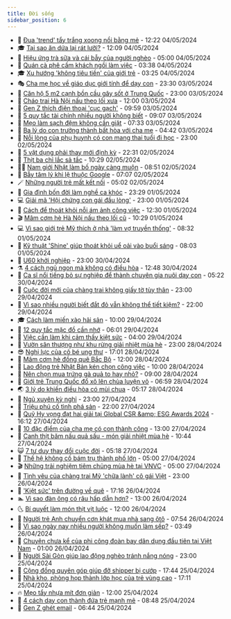 ```yaml
---
title: Đời sống
sidebar_position: 6
---
```


<!-- vnexpress-doi-song:START -->
- 🚀 [Đua &#39;trend&#39; tẩy trắng xoong nồi bằng mẻ](https://vnexpress.net/dua-trend-tay-trang-xoong-noi-bang-me-4741546.html) - 12:22 04/05/2024
- 🎓 [Tại sao ăn dứa lại rát lưỡi?](https://vnexpress.net/tai-sao-an-dua-lai-rat-luoi-4742068.html) - 12:09 04/05/2024
- 🚦 [Hiệu ứng trà sữa và cái bẫy của người nghèo](https://vnexpress.net/hieu-ung-tra-sua-va-cai-bay-cua-nguoi-ngheo-4741680.html) - 05:00 04/05/2024
- 🦣 [Quán cà phê cấm khách ngồi làm việc](https://vnexpress.net/quan-ca-phe-cam-khach-ngoi-lam-viec-4741799.html) - 03:38 04/05/2024
- 🎓 [Xu hướng &#39;không tiêu tiền&#39; của giới trẻ](https://vnexpress.net/xu-huong-khong-tieu-tien-cua-gioi-tre-4741794.html) - 03:25 04/05/2024
- 🎭 [Cha mẹ học về giáo dục giới tính để dạy con](https://vnexpress.net/cha-me-hoc-ve-giao-duc-gioi-tinh-de-day-con-4738184.html) - 23:30 03/05/2024
- 🦅 [Căn hộ 5 m2 cạnh bồn cầu gây sốt ở Trung Quốc](https://vnexpress.net/can-ho-5-m2-canh-bon-cau-gay-sot-o-trung-quoc-4741703.html) - 23:00 03/05/2024
- 🎃 [Cháo trai Hà Nội nấu theo lối xưa](https://vnexpress.net/chao-trai-ha-noi-nau-theo-loi-xua-4741631.html) - 12:00 03/05/2024
- 💪 [Gen Z thích điện thoại &#39;cục gạch&#39;](https://vnexpress.net/gen-z-thich-dien-thoai-cuc-gach-4741692.html) - 09:59 03/05/2024
- 🐻 [5 quy tắc tài chính nhiều người không biết](https://vnexpress.net/5-quy-tac-tai-chinh-nhieu-nguoi-khong-biet-4741533.html) - 09:07 03/05/2024
- 🧠 [Mẹo làm sạch đệm không cần giặt](https://vnexpress.net/meo-lam-sach-dem-khong-can-giat-4736839.html) - 07:33 03/05/2024
- 🐘 [Ba lý do con trưởng thành bất hòa với cha mẹ](https://vnexpress.net/ba-ly-do-con-truong-thanh-bat-hoa-voi-cha-me-4741503.html) - 04:42 03/05/2024
- 👹 [Nỗi lòng của phụ huynh có con mang thai tuổi đi học](https://vnexpress.net/noi-long-cua-phu-huynh-co-con-mang-thai-tuoi-di-hoc-4736060.html) - 23:00 02/05/2024
- 💂 [5 vật dụng phải thay mới định kỳ](https://vnexpress.net/5-vat-dung-phai-thay-moi-dinh-ky-4741203.html) - 22:31 02/05/2024
- 🦍 [Thịt ba chỉ lắc sả tắc](https://vnexpress.net/thit-ba-chi-lac-sa-tac-4741153.html) - 10:29 02/05/2024
- 🧑‍🏫 [Nam giới Nhật làm bố ngày càng muộn](https://vnexpress.net/nam-gioi-nhat-lam-bo-ngay-cang-muon-4741190.html) - 08:51 02/05/2024
- 🧰 [Bẫy tâm lý khi lệ thuộc Google](https://vnexpress.net/bay-tam-ly-khi-le-thuoc-google-4741098.html) - 07:07 02/05/2024
- 🪄 [Những người trẻ mất kết nối](https://vnexpress.net/nhung-nguoi-tre-mat-ket-noi-4741024.html) - 05:02 02/05/2024
- 🐲 [Gia đình bốn đời làm nghề ca khóc](https://vnexpress.net/gia-dinh-bon-doi-lam-nghe-ca-khoc-4739844.html) - 23:29 01/05/2024
- 💻 [Giải mã &#39;Hội chứng con gái đầu lòng&#39;](https://vnexpress.net/giai-ma-hoi-chung-con-gai-dau-long-4740749.html) - 23:00 01/05/2024
- 🐘 [Cách để thoát khỏi nỗi ám ảnh công việc](https://vnexpress.net/cach-de-thoat-khoi-noi-am-anh-cong-viec-4740097.html) - 12:30 01/05/2024
- 🎬 [Mâm cơm hè Hà Nội nấu theo lối cũ](https://vnexpress.net/mam-com-he-ha-noi-nau-theo-loi-cu-4740509.html) - 10:29 01/05/2024
- 💻 [Vì sao giới trẻ Mỹ thích ở nhà &#39;làm vợ truyền thống&#39;](https://vnexpress.net/vi-sao-gioi-tre-my-thich-o-nha-lam-vo-truyen-thong-4740759.html) - 08:32 01/05/2024
- 🧰 [Kỹ thuật &#39;Shine&#39; giúp thoát khỏi uể oải vào buổi sáng](https://vnexpress.net/ky-thuat-shine-giup-thoat-khoi-ue-oai-vao-buoi-sang-4740750.html) - 08:03 01/05/2024
- 🫣 [U60 khởi nghiệp](https://vnexpress.net/u60-khoi-nghiep-4738810.html) - 23:00 30/04/2024
- ⚗️ [4 cách ngủ ngon mà không có điều hòa](https://vnexpress.net/4-cach-ngu-ngon-ma-khong-co-dieu-hoa-4740521.html) - 12:48 30/04/2024
- 🌊 [Ca sĩ nổi tiếng bỏ sự nghiệp để thành chuyên gia nuôi dạy con](https://vnexpress.net/ca-si-noi-tieng-bo-su-nghiep-de-thanh-chuyen-gia-nuoi-day-con-4740352.html) - 05:22 30/04/2024
- 💃 [Cuộc đời mới của chàng trai không giấy tờ tùy thân](https://vnexpress.net/cuoc-doi-moi-cua-chang-trai-khong-giay-to-tuy-than-4738563.html) - 23:00 29/04/2024
- 🦆 [Vì sao nhiều người biết đắt đỏ vẫn không thể tiết kiệm?](https://vnexpress.net/vi-sao-nhieu-nguoi-biet-dat-do-van-khong-the-tiet-kiem-4737332.html) - 22:00 29/04/2024
- 🎓 [Cách làm miến xào hải sản](https://vnexpress.net/cach-lam-mien-xao-hai-san-4740179.html) - 10:00 29/04/2024
- 💪 [12 quy tắc mặc đồ cần nhớ](https://vnexpress.net/12-quy-tac-mac-do-can-nho-4740127.html) - 06:01 29/04/2024
- 🤔 [Việc cần làm khi cảm thấy kiệt sức](https://vnexpress.net/viec-can-lam-khi-cam-thay-kiet-suc-4738497.html) - 04:00 29/04/2024
- 🧰 [Vườn sân thượng như khu rừng giải nhiệt mùa hè](https://vnexpress.net/vuon-san-thuong-nhu-khu-rung-giai-nhiet-mua-he-4739635.html) - 23:00 28/04/2024
- 😎 [Nghị lực của cô bé ung thư](https://vnexpress.net/nghi-luc-cua-co-be-ung-thu-4739353.html) - 17:01 28/04/2024
- 🌮 [Mâm cơm hè đồng quê Bắc Bộ](https://vnexpress.net/mam-com-he-dong-que-bac-bo-4739944.html) - 12:00 28/04/2024
- 🧠 [Lao động trẻ Nhật Bản kén chọn công việc](https://vnexpress.net/lao-dong-tre-nhat-ban-ken-chon-cong-viec-4738589.html) - 10:00 28/04/2024
- 🎡 [Nên chọn mua trứng gà quả to hay nhỏ?](https://vnexpress.net/nen-chon-mua-trung-ga-qua-to-hay-nho-4739877.html) - 09:00 28/04/2024
- 🎡 [Giới trẻ Trung Quốc đổ xô lên chùa luyện võ](https://vnexpress.net/gioi-tre-trung-quoc-do-xo-len-chua-luyen-vo-4739924.html) - 06:59 28/04/2024
- 🌏 [3 lý do khiến điều hòa có mùi chua](https://vnexpress.net/3-ly-do-khien-dieu-hoa-co-mui-chua-4739919.html) - 05:17 28/04/2024
- 🐻 [Ngủ xuyên kỳ nghỉ](https://vnexpress.net/ngu-xuyen-ky-nghi-4739474.html) - 23:00 27/04/2024
- 💂 [Triệu phú cố tình phá sản](https://vnexpress.net/trieu-phu-co-tinh-pha-san-4739792.html) - 22:00 27/04/2024
- 🥸 [Quỹ Hy vọng đạt hai giải tại Global CSR &amp;amp; ESG Awards 2024](https://vnexpress.net/quy-hy-vong-dat-hai-giai-tai-global-csr-esg-awards-2024-4739417.html) - 16:12 27/04/2024
- 🌋 [10 đặc điểm của cha mẹ có con thành công](https://vnexpress.net/10-dac-diem-cua-cha-me-co-con-thanh-cong-4738632.html) - 13:00 27/04/2024
- 🦩 [Canh thịt băm nấu quả sấu - món giải nhiệt mùa hè](https://vnexpress.net/canh-thit-bam-nau-qua-sau-mon-giai-nhiet-mua-he-4739745.html) - 10:44 27/04/2024
- 😺 [7 tư duy thay đổi cuộc đời](https://vnexpress.net/7-tu-duy-thay-doi-cuoc-doi-4738358.html) - 05:18 27/04/2024
- 🐻 [Thế hệ không cố bám trụ thành phố lớn](https://vnexpress.net/the-he-khong-co-bam-tru-thanh-pho-lon-4739634.html) - 05:00 27/04/2024
- 🎬 [Những trải nghiệm tiêm chủng mùa hè tại VNVC](https://vnexpress.net/nhung-trai-nghiem-tiem-chung-mua-he-tai-vnvc-4739567.html) - 05:00 27/04/2024
- 🎊 [Tình yêu của chàng trai Mỹ &#39;chữa lành&#39; cô gái Việt](https://vnexpress.net/tinh-yeu-cua-chang-trai-my-chua-lanh-co-gai-viet-4736762.html) - 23:00 26/04/2024
- 💄 [&#39;Kiệt sức&#39; trên đường về quê](https://vnexpress.net/kiet-suc-tren-duong-ve-que-4739525.html) - 17:16 26/04/2024
- 🏊 [Vì sao đàn ông có râu hấp dẫn hơn?](https://vnexpress.net/vi-sao-dan-ong-co-rau-hap-dan-hon-4739348.html) - 13:00 26/04/2024
- 🌜 [Bí quyết làm món thịt vịt luộc](https://vnexpress.net/bi-quyet-lam-mon-thit-vit-luoc-4739252.html) - 12:00 26/04/2024
- 🤡 [Người trẻ Anh chuyển cơn khát mua nhà sang ôtô](https://vnexpress.net/nguoi-tre-anh-chuyen-con-khat-mua-nha-sang-oto-4739192.html) - 07:54 26/04/2024
- 🥰 [Vì sao ngày nay nhiều người không muốn làm sếp?](https://vnexpress.net/vi-sao-ngay-nay-nhieu-nguoi-khong-muon-lam-sep-4738644.html) - 03:49 26/04/2024
- 🦍 [Chuyện chưa kể của phi công đoàn bay dân dụng đầu tiên tại Việt Nam](https://vnexpress.net/chuyen-chua-ke-cua-phi-cong-doan-bay-dan-dung-dau-tien-tai-viet-nam-4736508.html) - 01:00 26/04/2024
- 🫣 [Người Sài Gòn giúp lao động nghèo tránh nắng nóng](https://vnexpress.net/nguoi-sai-gon-giup-lao-dong-ngheo-tranh-nang-nong-4738719.html) - 23:00 25/04/2024
- 🚦 [Cộng đồng quyên góp giúp đỡ shipper bị cướp](https://vnexpress.net/cong-dong-quyen-gop-giup-do-shipper-bi-cuop-4738979.html) - 17:44 25/04/2024
- 🐘 [Nhà kho, phòng họp thành lớp học của trẻ vùng cao](https://vnexpress.net/nha-kho-phong-hop-thanh-lop-hoc-cua-tre-vung-cao-4738958.html) - 17:11 25/04/2024
- 🔥 [Mẹo tẩy nhựa mít đơn giản](https://vnexpress.net/meo-tay-nhua-mit-don-gian-4738906.html) - 12:00 25/04/2024
- 🎃 [4 cách dạy con thành đứa trẻ mạnh mẽ](https://vnexpress.net/4-cach-day-con-thanh-dua-tre-manh-me-4738340.html) - 08:48 25/04/2024
- 🥳 [Gen Z ghét email](https://vnexpress.net/gen-z-ghet-email-4734096.html) - 06:44 25/04/2024<!-- vnexpress-doi-song:END -->
